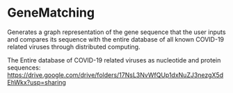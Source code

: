 # GeneMatching
Generates a graph representation of the gene sequence that the user inputs and compares its sequence with the entire database of all known COVID-19 related viruses through distributed computing.

The Entire database of COVID-19 related viruses as nucleotide and protein sequences: https://drive.google.com/drive/folders/17NsL3NvWfQUp1dxNuZJ3nezgX5dEhWkx?usp=sharing
